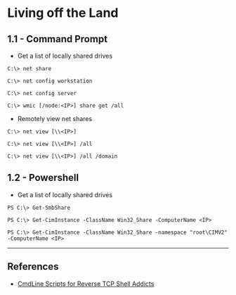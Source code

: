 # Living off the Land

## 1.1 - Command Prompt

- Get a list of locally shared drives

```
C:\> net share

C:\> net config workstation

C:\> net config server

C:\> wmic [/node:<IP>] share get /all
```

- Remotely view net shares

```
C:\> net view [\\<IP>]

C:\> net view [\\<IP>] /all

C:\> net view [\\<IP>] /all /domain
```

## 1.2 - Powershell

- Get a list of locally shared drives

```
PS C:\> Get-SmbShare

PS C:\> Get-CimInstance -ClassName Win32_Share -ComputerName <IP>

PS C:\> Get-CimInstance -ClassName Win32_Share -namespace "root\CIMV2" -ComputerName <IP>
```

---
## References

- [CmdLine Scripts for Reverse TCP Shell Addicts](https://github.com/r00t-3xp10it/venom/wiki/CmdLine-%26-Scripts-for-reverse-TCP-shell-addicts)